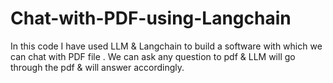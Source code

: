 # Chat-with-PDF-using-Langchain
In this code I have used LLM &amp; Langchain to build a software with which we can chat with PDF file . We can ask any question to pdf &amp; LLM will go through the pdf &amp; will answer accordingly.
